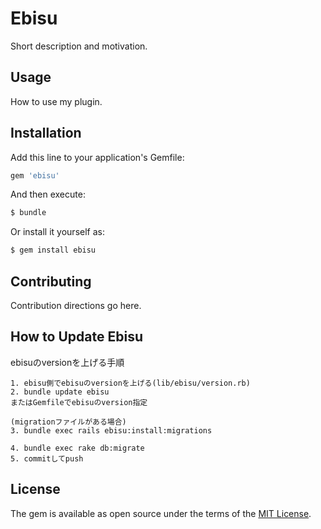 # Ebisu
Short description and motivation.

## Usage
How to use my plugin.

## Installation
Add this line to your application's Gemfile:

```ruby
gem 'ebisu'
```

And then execute:
```bash
$ bundle
```

Or install it yourself as:
```bash
$ gem install ebisu
```

## Contributing
Contribution directions go here.

## How to Update Ebisu
ebisuのversionを上げる手順
```
1. ebisu側でebisuのversionを上げる(lib/ebisu/version.rb)
2. bundle update ebisu
またはGemfileでebisuのversion指定

(migrationファイルがある場合)
3. bundle exec rails ebisu:install:migrations 

4. bundle exec rake db:migrate
5. commitしてpush
```

## License
The gem is available as open source under the terms of the [MIT License](http://opensource.org/licenses/MIT).

